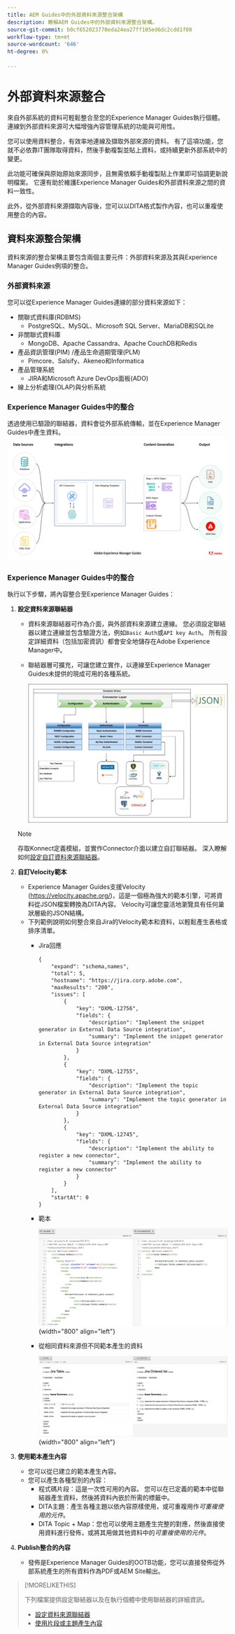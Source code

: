 ```yaml
---
title: AEM Guides中的外部資料來源整合架構
description: 瞭解AEM Guides中的外部資料來源整合架構。
source-git-commit: b0cf652023770eda24ea27ff105ed6dc2cdd1f08
workflow-type: tm+mt
source-wordcount: '646'
ht-degree: 0%

---
```


# 外部資料來源整合

來自外部系統的資料可輕鬆整合至您的Experience Manager Guides執行個體。 連線到外部資料來源可大幅增強內容管理系統的功能與可用性。


您可以使用資料整合，有效率地連線及擷取外部來源的資料。 有了這項功能，您就不必依靠IT團隊取得資料，然後手動複製並貼上資料，或持續更新外部系統中的變更。

此功能可確保與原始原始來源同步，且無需依賴手動複製貼上作業即可協調更新說明檔案。 它還有助於維護Experience Manager Guides和外部資料來源之間的資料一致性。

此外，從外部資料來源擷取內容後，您可以以DITA格式製作內容，也可以重複使用整合的內容。


## 資料來源整合架構

資料來源的整合架構主要包含兩個主要元件：外部資料來源及其與Experience Manager Guides例項的整合。

### 外部資料來源

您可以從Experience Manager Guides連線的部分資料來源如下：

- 關聯式資料庫(RDBMS)
   - PostgreSQL、MySQL、Microsoft SQL Server、MariaDB和SQLite
- 非關聯式資料庫
   - MongoDB、Apache Cassandra、Apache CouchDB和Redis
- 產品資訊管理(PIM) /產品生命週期管理(PLM)
   - Pimcore、Salsify、Akeneo和Informatica
- 產品管理系統
   - JIRA和Microsoft Azure DevOps面板(ADO)
- 線上分析處理(OLAP)與分析系統

### Experience Manager Guides中的整合



透過使用已驗證的聯結器，資料會從外部系統傳輸，並在Experience Manager Guides中產生資料。
![架構](assets/konnect-architecture.png)


### Experience Manager Guides中的整合

執行以下步驟，將內容整合至Experience Manager Guides：

1. **設定資料來源聯結器**
   - 資料來源聯結器可作為介面，與外部資料來源建立連線。 您必須設定聯結器以建立連線並包含驗證方法，例如`Basic Auth`或`API key Auth`。 所有設定詳細資料（包括加密資訊）都會安全地儲存在Adobe Experience Manager中。
   - 聯結器層可擴充，可讓您建立實作，以連線至Experience Manager Guides未提供的現成可用的各種系統。

     ![聯結器層](assets/data-source-connector-layer.jpg)
   >[!NOTE]
   >
   > 存取Konnect定義模組，並實作Connector介面以建立自訂聯結器。 深入瞭解如何[設定自訂資料來源聯結器](./conf-custom-data-source-connector.md)。

1. **自訂Velocity範本**

   - Experience Manager Guides支援Velocity (https://velocity.apache.org/)，這是一個極為強大的範本引擎，可將資料從JSON檔案轉換為DITA內容。 Velocity可讓您靈活地瀏覽具有任何巢狀層級的JSON結構。
   - 下列範例說明如何整合來自Jira的Velocity範本和資料，以輕鬆產生表格或排序清單。
      - Jira回應

        ```
        {
            "expand": "schema,names",
            "total": 5,
            "hostname": "https://jira.corp.adobe.com",
            "maxResults": "200",
            "issues": [
                {
                    "key": "DXML-12756",
                    "fields": {
                        "description": "Implement the snippet generator in External Data Source integration",
                        "summary": "Implement the snippet generator in External Data Source integration"
                    }
                },
                {
                    "key": "DXML-12755",
                    "fields": {
                        "description": "Implement the topic generator in External Data Source integration",
                        "summary": "Implement the topic generator in External Data Source integration"
                    }
                },
                {
                    "key": "DXML-12745",
                    "fields": {
                        "description": "Implement the ability to register a new connector",
                        "summary": "Implement the ability to register a new connector"
                    }
                }
            ],
            "startAt": 0
        }
        ```

      - 範本

        ![範本化引擎](assets/data-source-TemplatingEngine.png){width="800" align="left"}
      - 從相同資料來源但不同範本產生的資料

        ![已產生資料](assets/data-source-templates-topics.png){width="800" align="left"}

1. **使用範本產生內容**
   - 您可以從已建立的範本產生內容。
   - 您可以產生各種型別的內容：
      - 程式碼片段：這是一次性可用的內容。 您可以在已定義的範本中從聯結器產生資料，然後將資料內嵌於所需的標籤中。
      - DITA主題：產生各種主題以依內容原樣使用，或可重複用作&#x200B;*可重複使用的元件*。
      - DITA Topic + Map：您也可以使用主題產生完整的對應，然後直接使用資料進行發佈，或將其用做其他資料中的&#x200B;*可重複使用的元件*。


1. **Publish整合的內容**
   - 發佈是Experience Manager Guides的OOTB功能，您可以直接發佈從外部系統產生的所有資料作為PDF或AEM Site輸出。

>[!MORELIKETHIS]
>
> 下列檔案提供設定聯結器以及在執行個體中使用聯結器的詳細資訊。
> - [設定資料來源聯結器](../../../install-guide/conf-data-source-connector-tools.md)
> - [使用片段或主題產生內容](../../../user-guide/web-editor-content-snippet.md)